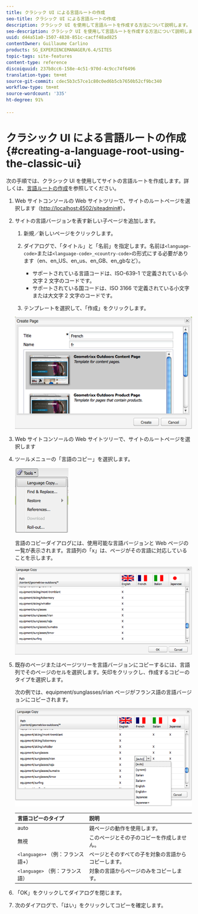 ```yaml
---
title: クラシック UI による言語ルートの作成
seo-title: クラシック UI による言語ルートの作成
description: クラシック UI を使用して言語ルートを作成する方法について説明します。
seo-description: クラシック UI を使用して言語ルートを作成する方法について説明します。
uuid: d44a51a0-1507-4838-851c-cacff48ad825
contentOwner: Guillaume Carlino
products: SG_EXPERIENCEMANAGER/6.4/SITES
topic-tags: site-features
content-type: reference
discoiquuid: 237b8cc6-158e-4c51-970d-4c9cc74f6496
translation-type: tm+mt
source-git-commit: cdec5b3c57ce1c80c0ed6b5cb7650b52cf9bc340
workflow-type: tm+mt
source-wordcount: '335'
ht-degree: 91%

---
```



# クラシック UI による言語ルートの作成{#creating-a-language-root-using-the-classic-ui}

次の手順では、クラシック UI を使用してサイトの言語ルートを作成します。詳しくは、[言語ルートの作成](/help/sites-administering/tc-prep.md#creating-a-language-root)を参照してください。

1. Web サイトコンソールの Web サイトツリーで、サイトのルートページを選択します（[http://localhost:4502/siteadmin#](http://localhost:4502/siteadmin#)）。
1. サイトの言語バージョンを表す新しい子ページを追加します。

   1. 新規／新しいページをクリックします。
   1. ダイアログで、「タイトル」と「名前」を指定します。名前は`<language-code>`または`<language-code>_<country-code>`の形式にする必要があります（en、en_US、en_us、en_GB、en_gbなど）。

      * サポートされている言語コードは、ISO-639-1 で定義されている小文字 2 文字のコードです。
      * サポートされている国コードは、ISO 3166 で定義されている小文字または大文字 2 文字のコードです。
   1. テンプレートを選択して、「作成」をクリックします。

   ![newpagefr](assets/newpagefr.png)

1. Web サイトコンソールの Web サイトツリーで、サイトのルートページを選択します
1. ツールメニューの「言語のコピー」を選択します。

   ![toollanguagecopy](assets/toolslanguagecopy.png)

   言語のコピーダイアログには、使用可能な言語バージョンと Web ページの一覧が表示されます。言語列の「x」は、ページがその言語に対応していることを示します。

   ![languagecopydialog](assets/languagecopydialog.png)

1. 既存のページまたはページツリーを言語バージョンにコピーするには、言語列でそのページのセルを選択します。矢印をクリックし、作成するコピーのタイプを選択します。

   次の例では、equipment/sunglasses/irian ページがフランス語の言語バージョンにコピーされます。

   ![languagecopydilogdropdown](assets/languagecopydilogdropdown.png)

   | 言語コピーのタイプ | 説明 |
   |---|---|
   | auto | 親ページの動作を使用します。 |
   | 無視 | このページとその子のコピーを作成しません。 |
   | `<language>+` （例：フランス語+） | ページとそのすべての子を対象の言語からコピーします。 |
   | `<language>` （例：フランス語） | 対象の言語からページのみをコピーします。 |

1. 「OK」をクリックしてダイアログを閉じます。
1. 次のダイアログで、「はい」をクリックしてコピーを確定します。

